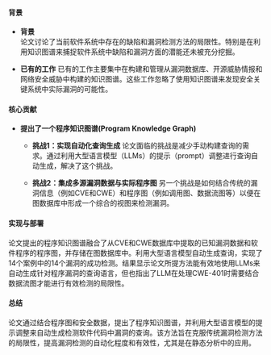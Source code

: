 #### 背景
- **背景**       
    论文讨论了当前软件系统中存在的缺陷和漏洞检测方法的局限性。特别是在利用知识图谱来捕捉软件系统中缺陷和漏洞方面的潜能还未被充分挖掘。

- **已有的工作**
    已有的工作主要集中在构建和管理从漏洞数据库、开源威胁情报和网络安全威胁中构建的知识图谱。这些工作忽略了使用知识图谱来发现安全关键系统中实际漏洞的可能性。

#### 核心贡献
- **提出了一个程序知识图谱(Program Knowledge Graph)**
    - **挑战1：实现自动化查询生成**
        论文面临的挑战是减少手动构建查询的需求。通过利用大型语言模型（LLMs）的提示（prompt）调整进行查询自动生成，解决了这个挑战。

    - **挑战2：集成多源漏洞数据与实际程序图**
        另一个挑战是如何结合传统的漏洞信息（例如CVE和CWE）和程序图（例如调用图、数据流图等）以便在图数据库中形成一个综合的视图来检测漏洞。

#### 实现与部署
论文提出的程序知识图谱融合了从CVE和CWE数据库中提取的已知漏洞数据和软件程序的程序图，并存储在图数据库中。利用大型语言模型自动生成查询，实现了14个案例中的14个漏洞的成功检测。结果显示论文所提方法能有效地使用LLMs来自动生成针对程序漏洞的查询语言，但也指出了LLM在处理CWE-401时需要结合数据流图才能进行有效检测的局限性。

#### 总结
论文通过结合程序图和安全数据，提出了程序知识图谱，并利用大型语言模型的提示调整来自动生成检测软件代码中漏洞的查询。该方法旨在克服传统漏洞检测方法的局限性，提高漏洞检测的自动化程度和有效性，尤其是在静态分析中的应用。